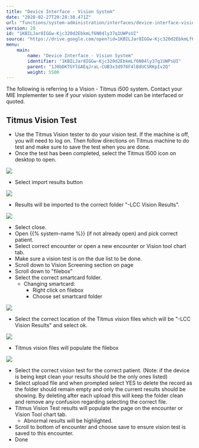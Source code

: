 ```yaml
---
title: "Device Interface - Vision System"
date: "2020-02-27T20:28:38.471Z"
url: "functions/system-administration/interfaces/device-interface-vision-system.html"
version: 20
id: "1KBILJar8IGGw-Kjc320d2EbkmLf6N04ly37q1UWPsUI"
source: "https://drive.google.com/open?id=1KBILJar8IGGw-Kjc320d2EbkmLf6N04ly37q1UWPsUI"
menu:
    main:
        name: "Device Interface - Vision System"
        identifier: "1KBILJar8IGGw-Kjc320d2EbkmLf6N04ly37q1UWPsUI"
        parent: "1J0bDKTGYlGAEqJraL-CUB3x3d976F4lBdUCSRKpIv2Q"
        weight: 5500
---
```

The following is referring to a Vision - Titmus i500 system. Contact your MIE Implementer to see if your vision system model can be interfaced or quoted.

## Titmus Vision Test

* Use the Titmus Vision tester to do your vision test. If the machine is off, you will need to log on. Then follow directions on Titmus machine to do test and make sure to save the test when you are done.
* Once the test has been completed, select the Titmus I500 icon on desktop to open.

![](device-interface-vision-system.images/image1.png)

* Select import results button

![](device-interface-vision-system.images/image3.png)

* Results will be imported to the correct folder "-LCC Vision Results".

![](device-interface-vision-system.images/image2.png)

* Select close.
* Open {{% system-name %}} (if not already open) and pick correct patient.
* Select correct encounter or open a new encounter or Vision tool chart tab.
* Make sure a vision test is on the due list to be done.
* Scroll down to Vision Screening section on page
* Scroll down to "filebox"
* Select the correct smartcard folder.
    * Changing smartcard:
        * Right click on filebox
        * Choose set smartcard folder

![](device-interface-vision-system.images/image5.png)

* Select the correct location of the Titmus vision files which will be "-LCC Vision Results" and select ok.

![](device-interface-vision-system.images/image4.png)

* Titmus vision files will populate the filebox

![](device-interface-vision-system.images/image6.png)

* Select the correct vision test for the correct patient. (Note: if the device is being kept clean your results should be the only ones listed)
* Select upload file and when prompted select YES to delete the record as the folder should remain empty and only the current results should be showing. By deleting after each upload this will keep the folder clean and remove any confusion regarding selecting the correct file.
* Titmus Vision Test results will populate the page on the encounter or Vision Tool chart tab.
    * Abnormal results will be highlighted.
* Scroll to bottom of encounter and choose save to ensure vision test is saved to this encounter.
* Done
